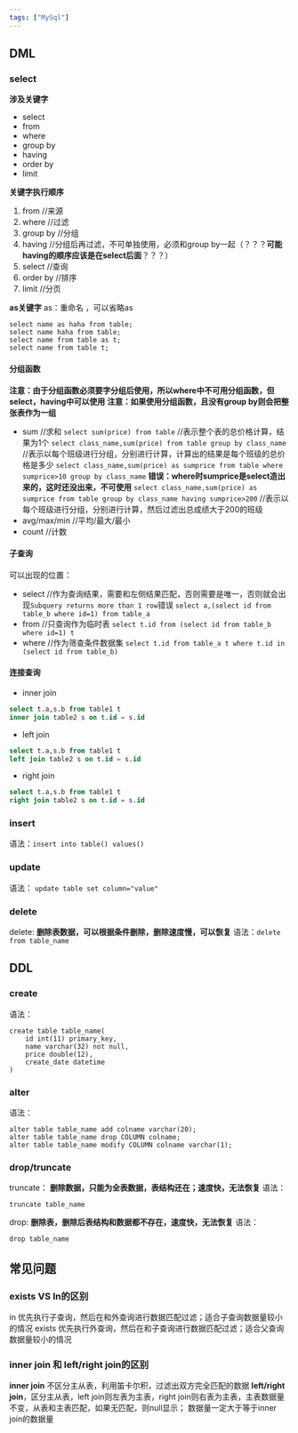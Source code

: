 ```yaml
---
tags: ["MySql"]
---
```


## DML
### select
**涉及关键字**
- select
- from
- where
- group by
- having
- order by
- limit

**关键字执行顺序**
1. from //来源
2. where //过滤
3. group by  //分组
4. having  //分组后再过滤，不可单独使用，必须和group by一起（？？？**可能having的顺序应该是在select后面**？？？）
5. select //查询
6. order by //排序
7. limit //分页

**as关键字**
as：重命名  ，可以省略as
```
select name as haha from table;
select name haha from table;
select name from table as t;
select name from table t;
```

#### 分组函数
**注意：由于分组函数必须要字分组后使用，所以where中不可用分组函数，但select，having中可以使用**
**注意：如果使用分组函数，且没有group by则会把整张表作为一组**
- sum //求和
`select sum(price) from table` //表示整个表的总价格计算，结果为1个
`select class_name,sum(price) from table group by class_name` //表示以每个班级进行分组，分别进行计算，计算出的结果是每个班级的总价格是多少
`select class_name,sum(price) as sumprice from table where sumprice>10 group by class_name` **错误：where时sumprice是select造出来的，这时还没出来，不可使用**
`select class_name,sum(price) as sumprice from table group by class_name having sumprice>200` //表示以每个班级进行分组，分别进行计算，然后过滤出总成绩大于200的班级
- avg/max/min  //平均/最大/最小
- count //计数

#### 子查询
可以出现的位置：
- select //作为查询结果，需要和左侧结果匹配，否则需要是唯一，否则就会出现`Subquery returns more than 1 row`错误
`select a,(select id from table_b where id=1) from table_a`
- from //只查询作为临时表
`select t.id from (select id from table_b where id=1) t`
- where //作为筛查条件数据集
`select t.id from table_a t where t.id in (select id from table_b)`

#### 连接查询
- inner join
```sql
select t.a,s.b from table1 t 
inner join table2 s on t.id = s.id
```
- left join
```sql
select t.a,s.b from table1 t 
left join table2 s on t.id = s.id
```
- right join
```sql
select t.a,s.b from table1 t 
right join table2 s on t.id = s.id
```

### insert
语法：`insert into table() values()`

### update
语法： `update table set column="value"`

### delete
delete: **删除表数据，可以根据条件删除，删除速度慢，可以恢复**
语法：`delete from table_name`

## DDL
### create
语法：
```
create table table_name(
	id int(11) primary_key,
	name varchar(32) not null,
	price double(12),
	create_date datetime
)
```

### alter
语法：
```
alter table table_name add colname varchar(20);
alter table table_name drop COLUMN colname;
alter table table_name modify COLUMN colname varchar(1);
```
### drop/truncate
truncate： **删除数据，只能为全表数据，表结构还在；速度快，无法恢复**
语法：
```
truncate table_name
```

drop: **删除表，删除后表结构和数据都不存在，速度快，无法恢复**
语法：
```
drop table_name
```

## 常见问题
### exists VS In的区别
in 优先执行子查询，然后在和外查询进行数据匹配过滤；适合子查询数据量较小的情况
exists 优先执行外查询，然后在和子查询进行数据匹配过滤；适合父查询数据量较小的情况

### inner join 和 left/right join的区别
**inner join** 不区分主从表，利用笛卡尔积，过滤出双方完全匹配的数据
**left/right join**，区分主从表，left join则左表为主表，right join则右表为主表，主表数据量不变，从表和主表匹配，如果无匹配，则null显示； 数据量一定大于等于inner join的数据量